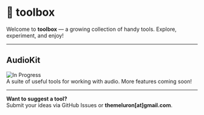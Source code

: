 # 🔧 toolbox

Welcome to **toolbox** — a growing collection of handy tools. Explore, experiment, and enjoy!

---

## AudioKit  
![In Progress](https://img.shields.io/badge/status-in%20progress-yellow)  
A suite of useful tools for working with audio. More features coming soon!

---

**Want to suggest a tool?**  
Submit your ideas via GitHub Issues or **themeluron[at]gmail.com**.
